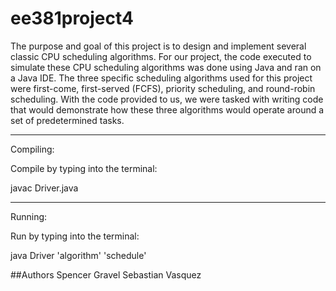 # ee381project4
The purpose and goal of this project is to design and implement several classic CPU scheduling algorithms.
For our project, the code executed to simulate these CPU scheduling algorithms was done using Java and ran on a Java IDE.
The three specific scheduling algorithms used for this project were first-come, first-served (FCFS), priority scheduling, and round-robin scheduling.
With the code provided to us, we were tasked with writing code that would demonstrate how these three algorithms would operate around a set of predetermined tasks.

----------------------------
Compiling:

Compile by typing into the terminal:

javac Driver.java

----------------------------
Running:

Run by typing into the terminal:

java Driver 'algorithm' 'schedule'

##Authors
Spencer Gravel
Sebastian Vasquez
